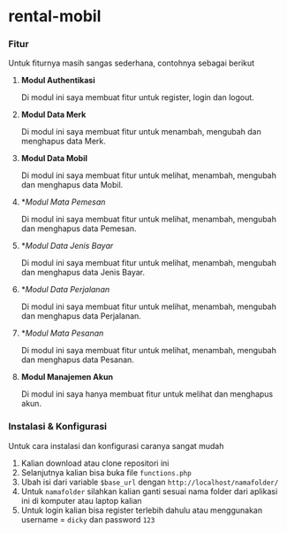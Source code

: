 # rental-mobil

### Fitur
Untuk fiturnya masih sangas sederhana, contohnya sebagai berikut
1. **Modul Authentikasi**
   
   Di modul ini saya membuat fitur untuk register, login dan logout.
   
2. **Modul Data Merk**
   
   Di modul ini saya membuat fitur untuk menambah, mengubah dan menghapus data Merk.
   
3. **Modul Data Mobil**

   Di modul ini saya membuat fitur untuk melihat, menambah, mengubah dan menghapus data Mobil.
   
4. **Modul Mata Pemesan*

   Di modul ini saya membuat fitur untuk melihat, menambah, mengubah dan menghapus data Pemesan.

5. **Modul Data Jenis Bayar*

   Di modul ini saya membuat fitur untuk melihat, menambah, mengubah dan menghapus data Jenis Bayar.

6. **Modul Data Perjalanan*

   Di modul ini saya membuat fitur untuk melihat, menambah, mengubah dan menghapus data Perjalanan.

7. **Modul Mata Pesanan*

   Di modul ini saya membuat fitur untuk melihat, menambah, mengubah dan menghapus data Pesanan.

8. **Modul Manajemen Akun**

   Di modul ini saya hanya membuat fitur untuk melihat dan menghapus akun.

### Instalasi & Konfigurasi

Untuk cara instalasi dan konfigurasi caranya sangat mudah

1. Kalian download atau clone repositori ini
2. Selanjutnya kalian bisa buka file `functions.php` 
3. Ubah isi dari variable `$base_url` dengan `http://localhost/namafolder/`
4. Untuk `namafolder` silahkan kalian ganti sesuai nama folder dari aplikasi ini di komputer atau laptop kalian
5. Untuk login kalian bisa register terlebih dahulu atau menggunakan username = `dicky` dan password `123`

